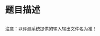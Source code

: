 

# 题目描述


<p>
<img src="/upload/image/20130101/20130101173452_45309.png" alt=""/> 
</p>
<p>
注意：以评测系统提供的输入输出文件名为准！
</p>
